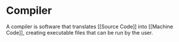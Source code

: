# Compiler
A compiler is software that translates [[Source Code]] into [[Machine Code]], creating executable files that can be run by the user.
